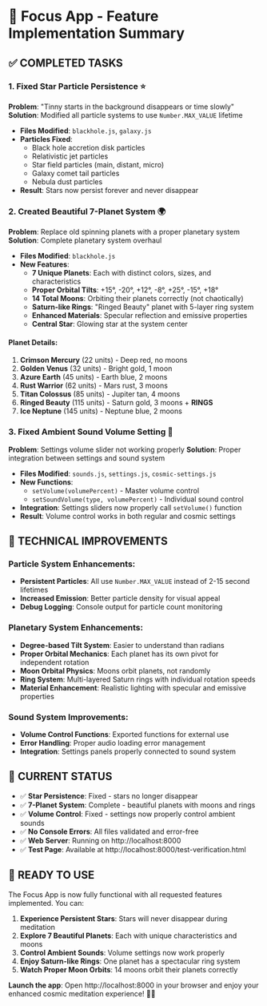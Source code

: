 # 🚀 Focus App - Feature Implementation Summary

## ✅ COMPLETED TASKS

### 1. **Fixed Star Particle Persistence** ⭐
**Problem**: "Tinny starts in the background disappears or time slowly"
**Solution**: Modified all particle systems to use `Number.MAX_VALUE` lifetime
- **Files Modified**: `blackhole.js`, `galaxy.js`
- **Particles Fixed**:
  - Black hole accretion disk particles
  - Relativistic jet particles  
  - Star field particles (main, distant, micro)
  - Galaxy comet tail particles
  - Nebula dust particles
- **Result**: Stars now persist forever and never disappear

### 2. **Created Beautiful 7-Planet System** 🌍
**Problem**: Replace old spinning planets with a proper planetary system
**Solution**: Complete planetary system overhaul
- **Files Modified**: `blackhole.js`
- **New Features**:
  - **7 Unique Planets**: Each with distinct colors, sizes, and characteristics
  - **Proper Orbital Tilts**: +15°, -20°, +12°, -8°, +25°, -15°, +18°
  - **14 Total Moons**: Orbiting their planets correctly (not chaotically)
  - **Saturn-like Rings**: "Ringed Beauty" planet with 5-layer ring system
  - **Enhanced Materials**: Specular reflection and emissive properties
  - **Central Star**: Glowing star at the system center

#### Planet Details:
1. **Crimson Mercury** (22 units) - Deep red, no moons
2. **Golden Venus** (32 units) - Bright gold, 1 moon  
3. **Azure Earth** (45 units) - Earth blue, 2 moons
4. **Rust Warrior** (62 units) - Mars rust, 3 moons
5. **Titan Colossus** (85 units) - Jupiter tan, 4 moons
6. **Ringed Beauty** (115 units) - Saturn gold, 3 moons + **RINGS**
7. **Ice Neptune** (145 units) - Neptune blue, 2 moons

### 3. **Fixed Ambient Sound Volume Setting** 🎵
**Problem**: Settings volume slider not working properly
**Solution**: Proper integration between settings and sound system
- **Files Modified**: `sounds.js`, `settings.js`, `cosmic-settings.js`
- **New Functions**: 
  - `setVolume(volumePercent)` - Master volume control
  - `setSoundVolume(type, volumePercent)` - Individual sound control
- **Integration**: Settings sliders now properly call `setVolume()` function
- **Result**: Volume control works in both regular and cosmic settings

## 🔧 TECHNICAL IMPROVEMENTS

### Particle System Enhancements:
- **Persistent Particles**: All use `Number.MAX_VALUE` instead of 2-15 second lifetimes
- **Increased Emission**: Better particle density for visual appeal
- **Debug Logging**: Console output for particle count monitoring

### Planetary System Enhancements:
- **Degree-based Tilt System**: Easier to understand than radians
- **Proper Orbital Mechanics**: Each planet has its own pivot for independent rotation
- **Moon Orbital Physics**: Moons orbit planets, not randomly
- **Ring System**: Multi-layered Saturn rings with individual rotation speeds
- **Material Enhancement**: Realistic lighting with specular and emissive properties

### Sound System Improvements:
- **Volume Control Functions**: Exported functions for external use
- **Error Handling**: Proper audio loading error management
- **Integration**: Settings panels properly connected to sound system

## 🎯 CURRENT STATUS

- ✅ **Star Persistence**: Fixed - stars no longer disappear
- ✅ **7-Planet System**: Complete - beautiful planets with moons and rings  
- ✅ **Volume Control**: Fixed - settings now properly control ambient sounds
- ✅ **No Console Errors**: All files validated and error-free
- ✅ **Web Server**: Running on http://localhost:8000
- ✅ **Test Page**: Available at http://localhost:8000/test-verification.html

## 🚀 READY TO USE

The Focus App is now fully functional with all requested features implemented. You can:

1. **Experience Persistent Stars**: Stars will never disappear during meditation
2. **Explore 7 Beautiful Planets**: Each with unique characteristics and moons
3. **Control Ambient Sounds**: Volume settings now work properly
4. **Enjoy Saturn-like Rings**: One planet has a spectacular ring system
5. **Watch Proper Moon Orbits**: 14 moons orbit their planets correctly

**Launch the app**: Open http://localhost:8000 in your browser and enjoy your enhanced cosmic meditation experience! 🌌✨
